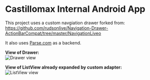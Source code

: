 Castillomax Internal Android App
======================

This project uses a custom navgiation drawer forked from:
https://github.com/rudsonlive/Navigation-Drawer-ActionBarCompat/tree/master/NavigationLiveo

It also uses <a href="https://parse.com/" title="Parse.com">Parse.com</a> as a backend.

<b>View of Drawer:</b>
<br>
<img src="http://leonelatencio.com/wp-content/uploads/2015/01/Menu.png" title="Drawer view" />

<b>View of ListView already expanded by custom adapter:</b>
<br>
<img src="http://leonelatencio.com/wp-content/uploads/2015/01/ListView-e1420318045788.png" title="ListView view" />
